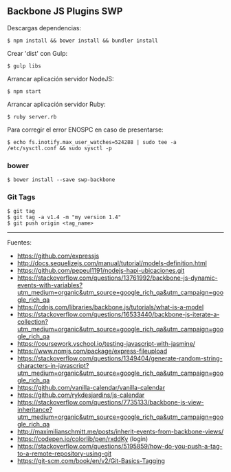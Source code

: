 ## Backbone JS Plugins SWP

Descargas dependencias:

    $ npm install && bower install && bundler install

Crear 'dist' con Gulp:

    $ gulp libs

Arrancar aplicación servidor NodeJS:

    $ npm start

Arrancar aplicación servidor Ruby:

    $ ruby server.rb

Para corregir el error ENOSPC en caso de presentarse:

    $ echo fs.inotify.max_user_watches=524288 | sudo tee -a /etc/sysctl.conf && sudo sysctl -p

### bower

    $ bower install --save swp-backbone

### Git Tags

    $ git tag
    $ git tag -a v1.4 -m "my version 1.4"
    $ git push origin <tag_name>

---

Fuentes:

+ https://github.com/expressjs
+ http://docs.sequelizejs.com/manual/tutorial/models-definition.html
+ https://github.com/pepeul1191/nodejs-hapi-ubicaciones.git
+ https://stackoverflow.com/questions/13761992/backbone-js-dynamic-events-with-variables?utm_medium=organic&utm_source=google_rich_qa&utm_campaign=google_rich_qa
+ https://cdnjs.com/libraries/backbone.js/tutorials/what-is-a-model
+ https://stackoverflow.com/questions/16533440/backbone-js-iterate-a-collection?utm_medium=organic&utm_source=google_rich_qa&utm_campaign=google_rich_qa
+ https://coursework.vschool.io/testing-javascript-with-jasmine/
+ https://www.npmjs.com/package/express-fileupload
+ https://stackoverflow.com/questions/1349404/generate-random-string-characters-in-javascript?utm_medium=organic&utm_source=google_rich_qa&utm_campaign=google_rich_qa
+ https://github.com/vanilla-calendar/vanilla-calendar
+ https://github.com/rykdesjardins/js-calendar
+ https://stackoverflow.com/questions/7735133/backbone-js-view-inheritance?utm_medium=organic&utm_source=google_rich_qa&utm_campaign=google_rich_qa
+ http://maximilianschmitt.me/posts/inherit-events-from-backbone-views/
+ https://codepen.io/colorlib/pen/rxddKy (login)
+ https://stackoverflow.com/questions/5195859/how-do-you-push-a-tag-to-a-remote-repository-using-git
+ https://git-scm.com/book/en/v2/Git-Basics-Tagging